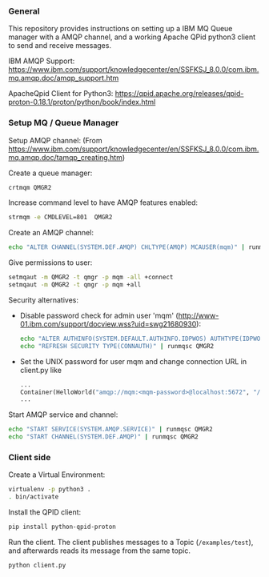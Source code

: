### General ###

This repository provides instructions on setting up a IBM MQ Queue
manager with a AMQP channel, and a working Apache QPid python3 client to send and receive messages.

IBM AMQP Support:
https://www.ibm.com/support/knowledgecenter/en/SSFKSJ_8.0.0/com.ibm.mq.amqp.doc/amqp_support.htm

ApacheQpid Client for Python3:
https://qpid.apache.org/releases/qpid-proton-0.18.1/proton/python/book/index.html




### Setup MQ / Queue Manager ###

Setup AMQP channel:
(From https://www.ibm.com/support/knowledgecenter/en/SSFKSJ_8.0.0/com.ibm.mq.amqp.doc/tamqp_creating.htm)

Create a queue manager:

```bash
crtmqm QMGR2
```

Increase command level to have AMQP features enabled:

```bash
strmqm -e CMDLEVEL=801  QMGR2
```


Create an AMQP channel:

```bash
echo "ALTER CHANNEL(SYSTEM.DEF.AMQP) CHLTYPE(AMQP) MCAUSER(mqm)" | runmqsc QMGR2
```

Give permissions to user:

```bash
setmqaut -m QMGR2 -t qmgr -p mqm -all +connect
setmqaut -m QMGR2 -t qmgr -p mqm +all 
```


Security alternatives:

-  Disable password check for admin user 'mqm' (http://www-01.ibm.com/support/docview.wss?uid=swg21680930):

    ```bash
    echo "ALTER AUTHINFO(SYSTEM.DEFAULT.AUTHINFO.IDPWOS) AUTHTYPE(IDPWOS) CHCKCLNT(OPTIONAL)" | runmqsc QMGR2
    echo "REFRESH SECURITY TYPE(CONNAUTH)" | runmqsc QMGR2
    ```


-  Set the UNIX password for user mqm and change connection URL in client.py like

    ```python
    ...
    Container(HelloWorld("amqp://mqm:<mqm-password>@localhost:5672", "/examples/test")).run()
    ...
    ```


Start AMQP service and channel:

```bash
echo "START SERVICE(SYSTEM.AMQP.SERVICE)" | runmqsc QMGR2
echo "START CHANNEL(SYSTEM.DEF.AMQP)" | runmqsc QMGR2
```


### Client side ###

Create a Virtual Environment:

```bash
virtualenv -p python3 .
. bin/activate
```

Install the QPID client:

```bash
pip install python-qpid-proton
```

Run the client. The client publishes messages to a Topic
(`/examples/test`), and afterwards reads its message from the same
topic.

```bash
python client.py
```